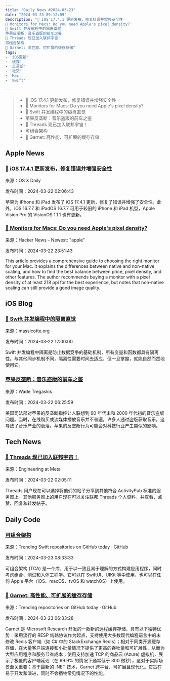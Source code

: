 ```yaml
---
title: "Daily News #2024-03-23"
date: "2024-03-23 09:12:09"
description: "🎉 iOS 17.4.1 更新发布，修复错误并增强安全性
🌟 Monitors for Macs: Do you need Apple's pixel density?
🤯 Swift 并发编程中的隔离直觉
苹果反垄断：音乐盗版的前车之鉴
🎉 Threads 现已加入联邦宇宙！
可组合架构
🚀 Garnet: 高性能、可扩展的缓存存储"
tags: 
- 'iOS更新'
- '缓存'
- '反垄断'
- '社交'
- 'Mac'
- 'Swift'

---
```


> - 🎉 iOS 17.4.1 更新发布，修复错误并增强安全性
> - 🌟 Monitors for Macs: Do you need Apple's pixel density?
> - 🤯 Swift 并发编程中的隔离直觉
> - 苹果反垄断：音乐盗版的前车之鉴
> - 🎉 Threads 现已加入联邦宇宙！
> - 可组合架构
> - 🚀 Garnet: 高性能、可扩展的缓存存储

## Apple News

### [🎉 iOS 17.4.1 更新发布，修复错误并增强安全性](https://osxdaily.com/2024/03/21/ios-17-4-1-update-released-for-iphone-ipad/)

来源：OS X Daily

发布时间：2024-03-22 02:06:43

苹果为 iPhone 和 iPad 发布了 iOS 17.4.1 更新，修复了错误并增强了安全性。此外，iOS 16.7.7 和 iPadOS 16.7.7 可用于较旧的 iPhone 和 iPad 机型，Apple Vision Pro 的 VisionOS 1.1.1 也有更新。

### [🌟 Monitors for Macs: Do you need Apple's pixel density?](https://www.digitec.ch/en/page/monitors-for-macs-do-you-need-apples-pixel-density-29321)

来源：Hacker News - Newest: "apple"

发布时间：2024-03-22 23:51:43

This article provides a comprehensive guide to choosing the right monitor for your Mac. It explains the differences between native and non-native scaling, and how to find the best balance between price, pixel density, and other features. The author recommends buying a monitor with a pixel density of at least 218 ppi for the best experience, but notes that non-native scaling can still provide a good image quality.

## iOS Blog

### [🤯 Swift 并发编程中的隔离直觉](https://massicotte.org/isolation-intuition)

来源：massicotte.org

发布时间：2024-03-22 12:00:00

Swift 并发编程中隔离是防止数据竞争的基础机制，所有变量和函数都具有隔离性。与其他同步机制不同，隔离性需要时间去适应，但一旦掌握，就能自然而然地使用它。

### [苹果反垄断：音乐盗版的前车之鉴](https://wadetregaskis.com/apple-antitrust-music-piracy/)

来源：Wade Tregaskis

发布时间：2024-03-22 06:25:59

美国司法部对苹果的反垄断指控让人联想到 90 年代末和 2000 年代初的音乐盗版问题。当时，在线购买或流媒体播放音乐并不普遍，许多人通过盗版获取音乐。这导致了音乐产业的衰落。苹果的反垄断行为可能会对科技行业产生类似的影响。

## Tech News

### [🎉 Threads 现已加入联邦宇宙！](https://engineering.fb.com/2024/03/21/networking-traffic/threads-has-entered-the-fediverse/)

来源：Engineering at Meta

发布时间：2024-03-22 02:05:11

Threads 用户现在可以选择将他们的帖子分享到其他符合 ActivityPub 标准的服务器上。其他服务器上的用户现在可以关注联邦 Threads 个人资料，并查看、点赞、回复和转发帖子。

## Daily Code

### [可组合架构](https://github.com/pointfreeco/swift-composable-architecture)

来源：Trending Swift repositories on GitHub today · GitHub

发布时间：2024-03-23 08:33:33

可组合架构 (TCA) 是一个库，用于以一致且易于理解的方式构建应用程序，同时考虑组合、测试和人体工程学。它可以在 SwiftUI、UIKit 等中使用，也可以在任何 Apple 平台（iOS、macOS、tvOS 和 watchOS）上使用。

### [🚀 Garnet: 高性能、可扩展的缓存存储](https://github.com/microsoft/garnet)

来源：Trending repositories on GitHub today · GitHub

发布时间：2024-03-23 06:33:28

Garnet 是 Microsoft Research 开发的一款新的远程缓存存储，具有以下独特优势：采用流行的 RESP 线路协议作为起点，支持使用大多数现代编程语言中的未修改 Redis 客户端（如 C# 中的 StackExchange.Redis）；相对于同类开源缓存存储，在大量客户端连接和小批量情况下提供了更高的吞吐量和可扩展性，从而为大型应用程序和服务节省成本；使用支持加速 TCP 的商品云 (Azure) 虚拟机，展示了极低的客户端延迟（在 99.9% 的情况下通常低于 300 微秒），这对于实际场景至关重要；基于最新的 .NET 技术，Garnet 跨平台、可扩展且现代化。它旨在易于开发和演进，同时不会牺牲常见情况下的性能。
